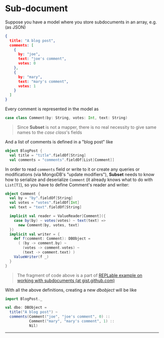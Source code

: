 # Sub-document

Suppose you have a model where you store subdocuments in an array,
e.g. (as JSON)

```json
{
  title: "A blog post",
  comments: [
    {
      by: "joe",
      text: "joe's comment",
      votes: 0
    },
    {
      by: "mary",
      text: "mary's comment",
      votes: 1
    }
  ]
}
```

Every comment is represented in the model as

```scala
case class Comment(by: String, votes: Int, text: String)
```

> Since __Subset__ is not a mapper, there is no real necessity to give
> same names to the _case class_'s fields  

And a list of comments is defined in a "blog post" like

```scala
object BlogPost {
  val title = "title".fieldOf[String]
  val comments = "comments".fieldOf[List[Comment]]
```

In order to read `comments` field or write to it or create any queries
or modifications (via MongoDB's "update modifiers"), __Subset__ needs
to know how to serialize and deserialize `Comment` (it already knows
what to do with `List[T]`), so you have to define Comment's reader and
writer:

```scala
object Comment {
  val by = "by".fieldOf[String]
  val votes = "votes".fieldOf[Int]
  val text = "text".fieldOf[String]

  implicit val reader = ValueReader[Comment]({
    case by(by) ~ votes(votes) ~ text(text) =>
      new Comment(by, votes, text)
  })
  implicit val writer = {
    def f(comment: Comment): DBObject =
      ( (by -> comment.by) ~
        (votes -> comment.votes) ~
        (text -> comment.text) )
    ValueWriter(f _)
  }
}
```

> The fragment of code above is a part of
> [REPLable example on working with subdocuments (at gist.github.com)](https://gist.github.com/3033b1cc11825870656d)

With all the above definitions, creating a new $dbobject$ will be like

```scala
import BlogPost._

val dbo: DBObject =
  title("A blog post") ~
  comments(Comment("joe", "joe's comment", 0) ::
           Comment("mary", "mary's comment", 1) ::
           Nil)
```
           

* * *
